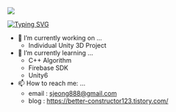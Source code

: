 <img src="https://capsule-render.vercel.app/api?type=venom&color=timeGradient&height=200&section=header&text=Charen's%20Github&fontSize=70" />

[![Typing SVG](https://readme-typing-svg.demolab.com?font=Fira+Code&pause=1000&width=435&lines=Game+Developer;Bachelor+of+Computer+Science;C%2B%2B%2C+C%23%2C+Python)](https://git.io/typing-svg)


<!--
**Charen523/Charen523** is a ✨ _special_ ✨ repository because its `README.md` (this file) appears on your GitHub profile.

Here are some ideas to get you started:
-->

- 🔭 I’m currently working on ...
  + Individual Unity 3D Project
- 🌱 I’m currently learning ...
  + C++ Algorithm
  + Firebase SDK
  + Unity6
- 📫 How to reach me: ...
  + email : sjeong888@gmail.com
  + blog : https://better-constructor123.tistory.com/
